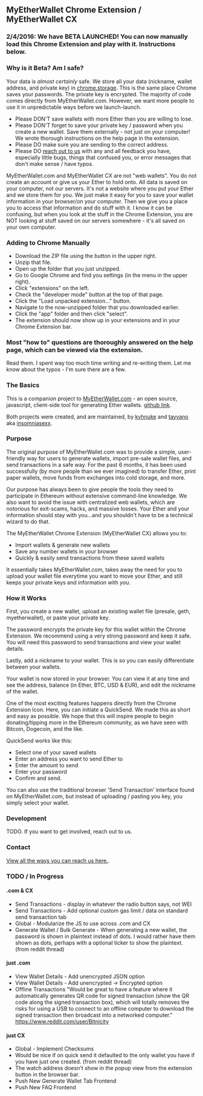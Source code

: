 ## MyEtherWallet Chrome Extension / MyEtherWallet CX

### 2/4/2016: We have BETA LAUNCHED! You can now manually load this Chrome Extension and play with it. Instructions below.

### Why is it Beta? Am I safe?
Your data is *almost certainly* safe. We store all your data (nickname, wallet address, and private key) in [chrome.storage](https://developer.chrome.com/extensions/storage). This is the same place Chrome saves your passwords. The private key is encrypted. The majority of code comes directly from MyEtherWallet.com. However, we want more people to use it in unpredictable ways before we launch-launch.

- Please DON'T save wallets with more Ether than you are willing to lose.
- Please DON'T forget to save your private key / password when you create a new wallet. Save them externally - not just on your computer! We wrote thorough instructions on the help page in the extension.
- Please DO make sure you are sending to the correct address.
- Please DO [reach out to us](https://www.myetherwallet.com/#contact) with any and all feedback you have, especially little bugs, things that confused you, or error messages that don't make sense / have typos.

MyEtherWallet.com and MyEtherWallet CX are not "web wallets". You do not create an account or give us your Ether to hold onto. All data is saved on your computer, not our servers. It's not a website where you put your Ether and we store them for you. We just make it easy for you to save your wallet information in your browser/on your computer. Then we give you a place you to access that information and do stuff with it. I know it can be confusing, but when you look at the stuff in the Chrome Extension, you are NOT looking at stuff saved on our servers somewhere - it's all saved on your own computer.

### Adding to Chrome Manually

- Download the ZIP file using the button in the upper right.
- Unzip that file.
- Open up the folder that you just unzipped.
- Go to Google Chrome and find you settings (in the menu in the upper right).
- Click "extensions" on the left.
- Check the "developer mode" button at the top of that page.
- Click the "Load unpacked extension..." button.
- Navigate to the now-unzipped folder that you downloaded earlier.
- Click the "app" folder and then click "select".
- The extension should now show up in your extensions and in your Chrome Extension bar.

### Most "how to" questions are thoroughly answered on the help page, which can be viewed via the extension.

Read them. I spent way too much time writing and re-writing them. Let me know about the typos - I'm sure there are a few.

### The Basics

This is a companion project to [MyEtherWallet.com](https://www.myetherwallet.com) - an open source, javascript, client-side tool for generating Ether wallets. [github link](https://github.com/kvhnuke/etherwallet).

Both projects were created, and are maintained, by [kvhnuke](https://github.com/kvhnuke) and [tayvano](https://github.com/tayvano) aka [insomniasexx](https://www.reddit.com/user/insomniasexx).

### Purpose

The original purpose of MyEtherWallet.com was to provide a simple, user-friendly way for users to generate wallets, import pre-sale wallet files, and send transactions in a safe way. For the past 6 months, it has been used successfully (by more people than we ever imagined) to transfer Ether, print paper wallets, move funds from exchanges into cold storage, and more.

Our purpose has always been to give people the tools they need to participate in Ethereum without extensive command-line knowledge. We also want to avoid the issue with centralized web wallets, which are notorious for exit-scams, hacks, and massive losses. Your Ether and your information should stay with you...and you shouldn't have to be a technical wizard to do that.

The MyEtherWallet Chrome Extension (MyEtherWallet CX) allows you to:
- Import wallets & generate new wallets
- Save any number wallets in your browser
- Quickly & easily send transactions from these saved wallets

It essentially takes MyEtherWallet.com, takes away the need for you to upload your wallet file everytime you want to move your Ether, and still keeps your private keys and information with *you*.

### How it Works

First, you create a new wallet, upload an existing wallet file (presale, geth, myetherwallet), or paste your private key.

The password encrypts the private key for this wallet within the Chrome Extension. We recommend using a very strong password and keep it safe. You will need this password to send transactions and view your wallet details.

Lastly, add a nickname to your wallet. This is so you can easily differentiate between your wallets.

Your wallet is now stored in your browser. You can view it at any time and see the address, balance (in Ether, BTC, USD & EUR), and edit the nickname of the wallet.

One of the most exciting features happens directly from the Chrome Extension Icon. Here, you can initiate a QuickSend. We made this as short and easy as possible. We hope that this will inspire people to begin donating/tipping more in the Ethereum community, as we have seen with Bitcoin, Dogecoin, and the like.

QuickSend works like this:
- Select one of your saved wallets
- Enter an address you want to send Ether to
- Enter the amount to send
- Enter your password
- Confirm and send.

You can also use the traditional browser 'Send Transaction' interface found on MyEtherWallet.com, but instead of uploading / pasting you key, you simply select your wallet.

### Development
TODO. If you want to get involved, reach out to us.

### Contact
[View all the ways you can reach us here.](https://www.myetherwallet.com/#contact).


### TODO / In Progress

#### .com & CX
- Send Transactions - display in whatever the radio button says, not WEI
- Send Transactions - Add optional custom gas limit / data on standard send transaction tab
- Global - Modularize the JS to use across .com and CX
- Generate Wallet / Bulk Generate - When generating a new wallet, the password is shown in plaintext instead of dots. I would rather have them shown as dots, perhaps with a optional ticker to show the plaintext. (from reddit thread)

#### just .com
- View Wallet Details - Add unencrypted JSON option
- View Wallet Details - Add unencrypted -> Encrypted option
- Offline Transactions "Would be great to have a feature where it automatically generates QR code for signed transaction (show the QR code along the signed transaction box), which will totally removes the risks for using a USB to connect to an offline computer to download the signed transaction then broadcast into a networked computer." https://www.reddit.com/user/Bitnicity

#### just CX
- Global - Implement Checksums
- Would be nice if on quick send it defaulted to the only wallet you have if you have just one created. (from reddit thread)
- The watch address doesn't show in the popup view from the extension button in the browser bar.
- Push New Generate Wallet Tab Frontend
- Push New FAQ Frontend

